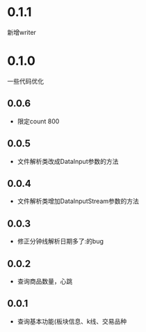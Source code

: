 # 0.1.1
新增writer


# 0.1.0
一些代码优化


## 0.0.6

* 限定count 800

## 0.0.5
* 文件解析类改成DataInput参数的方法

## 0.0.4

* 文件解析类增加DataInputStream参数的方法

## 0.0.3


* 修正分钟线解析日期多了:的bug


## 0.0.2

* 查询商品数量，心跳

## 0.0.1

* 查询基本功能(板块信息、k线、交易品种

